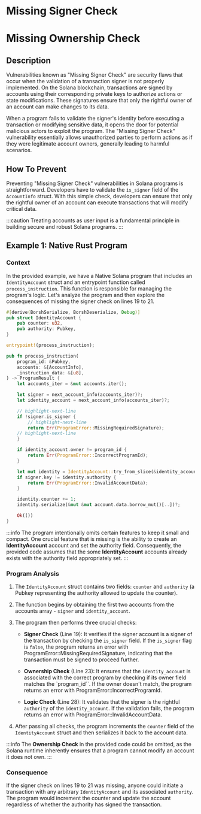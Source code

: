 # Missing Signer Check

# Missing Ownership Check

## Description

Vulnerabilities known as "Missing Signer Check" are security flaws that occur when the validation of a transaction signer is not properly implemented. On the Solana blockchain, transactions are signed by accounts using their corresponding private keys to authorize actions or state modifications. These signatures ensure that only the rightful owner of an account can make changes to its data.

When a program fails to validate the signer's identity before executing a transaction or modifying sensitive data, it opens the door for potential malicious actors to exploit the program. The "Missing Signer Check" vulnerability essentially allows unauthorized parties to perform actions as if they were legitimate account owners, generally leading to harmful scenarios.

## How To Prevent

Preventing "Missing Signer Check" vulnerabilities in Solana programs is straightforward. Developers have to validate the `is_signer` field of the `AccountInfo` struct. With this simple check, developers can ensure that only the rightful owner of an account can execute transactions that will modify critical data.

:::caution
Treating accounts as user input is a fundamental principle in building secure and robust Solana programs.
:::

## Example 1: Native Rust Program

### Context

In the provided example, we have a Native Solana program that includes an `IdentityAccount` struct and an entrypoint function called `process_instruction`. This function is responsible for managing the program's logic. Let's analyze the program and then explore the consequences of missing the signer check on lines 19 to 21.

```rust showLineNumbers
#[derive(BorshSerialize, BorshDeserialize, Debug)]
pub struct IdentityAccount {
    pub counter: u32,
    pub authority: Pubkey,
}

entrypoint!(process_instruction);

pub fn process_instruction(
    program_id: &Pubkey,
    accounts: &[AccountInfo],
    _instruction_data: &[u8],
) -> ProgramResult {
    let accounts_iter = &mut accounts.iter();

    let signer = next_account_info(accounts_iter)?;
    let identity_account = next_account_info(accounts_iter)?;

    // highlight-next-line
    if !signer.is_signer {
        // highlight-next-line
        return Err(ProgramError::MissingRequiredSignature);
    // highlight-next-line
    }

    if identity_account.owner != program_id {
        return Err(ProgramError::IncorrectProgramId);
    }

    let mut identity = IdentityAccount::try_from_slice(&identity_account.data.borrow())?;
    if signer.key != identity.authority {
        return Err(ProgramError::InvalidAccountData);
    }

    identity.counter += 1;
    identity.serialize(&mut &mut account.data.borrow_mut()[..])?;

    Ok(())
}

```

:::info
 The program intentionally omits certain features to keep it small and compact. One crucial feature that is missing is the ability to create an **IdentityAccount** account and set the authority field. Consequently, the provided code assumes that the some **IdentityAccount**  accounts already exists with the authority field appropriately set.
:::


### Program Analysis

1. The `IdentityAccount` struct contains two fields: `counter` and `authority` (a Pubkey representing the authority allowed to update the counter).

2. The function begins by obtaining the first two accounts from the accounts array - `signer` and `identity_account`.

3. The program then performs three crucial checks:

    - **Signer Check** (Line 19): It verifies if the signer account is a signer of the transaction by checking the `is_signer` field. If the `is_signer` flag is `false`, the program returns an error with ProgramError::MissingRequiredSignature, indicating that the transaction must be signed to proceed further.

    - **Ownership Check** (Line 23): It ensures that the `identity_account` is associated with the correct program by checking if its owner field matches the `program_id``. If the owner doesn't match, the program returns an error with ProgramError::IncorrectProgramId.

    - **Logic Check** (Line 28): It validates that the signer is the rightful `authority` of the `identity_account`. If the validation fails, the program returns an error with ProgramError::InvalidAccountData.

4. After passing all checks, the program increments the `counter` field of the `IdentityAccount` struct and then serializes it back to the account data.



:::info
The **Ownership Check** in the provided code could be omitted, as the Solana runtime inherently ensures that a program cannot modify an account it does not own. 
:::

### Consequence

If the signer check on lines 19 to 21 was missing, anyone could initiate a transaction with any arbitrary `IdentityAccount` and its associated `authority`. The program would increment the counter and update the account regardless of whether the authority has signed the transaction.